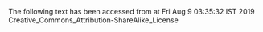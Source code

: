 The following text has been accessed from at Fri Aug 9 03:35:32 IST 2019
Creative_Commons_Attribution-ShareAlike_License
